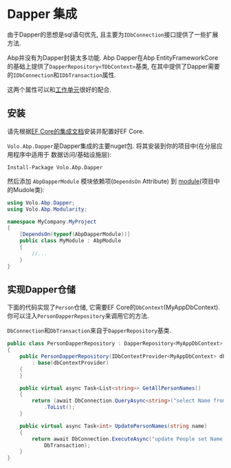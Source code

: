 # Dapper 集成

由于Dapper的思想是sql语句优先, 且主要为`IDbConnection`接口提供了一些扩展方法.

Abp并没有为Dapper封装太多功能. Abp Dapper在Abp EntityFrameworkCore的基础上提供了`DapperRepository<TDbContext>`基类, 在其中提供了Dapper需要的`IDbConnection`和`IDbTransaction`属性.

这两个属性可以和[工作单元](Unit-Of-Work.md)很好的配合.

## 安装

请先根据[EF Core的集成文档](Entity-Framework-Core.md)安装并配置好EF Core.

`Volo.Abp.Dapper`是Dapper集成的主要nuget包. 将其安装到你的项目中(在分层应用程序中适用于 数据访问/基础设施层):

```shell
Install-Package Volo.Abp.Dapper
```

然后添加 `AbpDapperModule` 模块依赖项(`DependsOn` Attribute) 到 [module](Module-Development-Basics.cn.md)(项目中的Mudole类):

````C#
using Volo.Abp.Dapper;
using Volo.Abp.Modularity;

namespace MyCompany.MyProject
{
    [DependsOn(typeof(AbpDapperModule))]
    public class MyModule : AbpModule
    {
        //...
    }
}
````

## 实现Dapper仓储

下面的代码实现了`Person`仓储, 它需要EF Core的`DbContext`(MyAppDbContext). 你可以注入`PersonDapperRepository`来调用它的方法.

`DbConnection`和`DbTransaction`来自于`DapperRepository`基类.

```C#
public class PersonDapperRepository : DapperRepository<MyAppDbContext>, ITransientDependency
{
    public PersonDapperRepository(IDbContextProvider<MyAppDbContext> dbContextProvider)
        : base(dbContextProvider)
    {
    }

    public virtual async Task<List<string>> GetAllPersonNames()
    {
        return (await DbConnection.QueryAsync<string>("select Name from People", transaction: DbTransaction))
            .ToList();
    }

    public virtual async Task<int> UpdatePersonNames(string name)
    {
        return await DbConnection.ExecuteAsync("update People set Name = @NewName", new { NewName = name },
            DbTransaction);
    }
}
```
